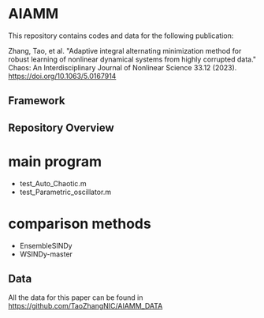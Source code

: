 # AIAMM

This repository contains codes and data for the following publication:

Zhang, Tao, et al. "Adaptive integral alternating minimization method for robust learning of nonlinear dynamical systems from highly corrupted data." Chaos: An Interdisciplinary Journal of Nonlinear Science 33.12 (2023).
https://doi.org/10.1063/5.0167914

## Framework

## Repository Overview
   # main program
   * test_Auto_Chaotic.m
   * test_Parametric_oscillator.m
   # comparison methods
   * EnsembleSINDy
   * WSINDy-master

## Data 
All the data for this paper can be found in
https://github.com/TaoZhangNIC/AIAMM_DATA
